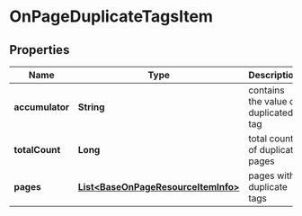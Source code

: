 

# OnPageDuplicateTagsItem


## Properties

| Name | Type | Description | Notes |
|------------ | ------------- | ------------- | -------------|
|**accumulator** | **String** | contains the value of duplicated tag |  [optional] |
|**totalCount** | **Long** | total count of duplicate pages |  [optional] |
|**pages** | [**List&lt;BaseOnPageResourceItemInfo&gt;**](BaseOnPageResourceItemInfo.md) | pages with duplicate tags |  [optional] |



